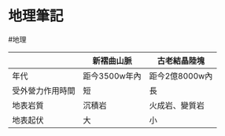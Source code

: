 # 地理筆記
#地理 


||新褶曲山脈|古老結晶陸塊|
|---|---|---|
|年代|距今3500w年內|距今2億8000w內|
|受外營力作用時間|短|長|
|地表岩質|沉積岩|火成岩、變質岩|
|地表起伏|大|小|
